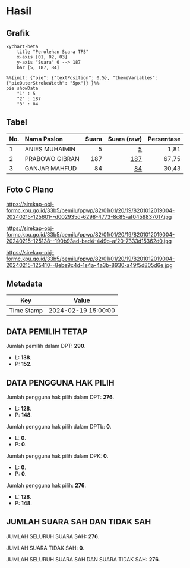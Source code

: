 # Hasil

## Grafik

```mermaid
xychart-beta
    title "Perolehan Suara TPS"
    x-axis [01, 02, 03]
    y-axis "Suara" 0 --> 187
    bar [5, 187, 84]
```

```mermaid
%%{init: {"pie": {"textPosition": 0.5}, "themeVariables": {"pieOuterStrokeWidth": "5px"}} }%%
pie showData
    "1" : 5
    "2" : 187
    "3" : 84
```

## Tabel

| No. | Nama Paslon    | Suara | Suara (raw) | Persentase |
|:--- |:-------------- | -----:| -----------:| ----------:|
| 1   | ANIES MUHAIMIN | 5     | [5][p-1]    | 1,81       |
| 2   | PRABOWO GIBRAN | 187   | [187][p-2]  | 67,75      |
| 3   | GANJAR MAHFUD  | 84    | [84][p-3]   | 30,43      |


[p-1]: https://github.com/gigit-pemilu/pemilu-2024-82-maluku-utara/blob/main/pilpres/hitung-suara/sub/82-maluku-utara/sub/01-halmahera-barat/sub/01-jailolo/sub/2019-tedeng/sub/004-tps/sub/paslon-1.txt
[p-2]: https://github.com/gigit-pemilu/pemilu-2024-82-maluku-utara/blob/main/pilpres/hitung-suara/sub/82-maluku-utara/sub/01-halmahera-barat/sub/01-jailolo/sub/2019-tedeng/sub/004-tps/sub/paslon-2.txt
[p-3]: https://github.com/gigit-pemilu/pemilu-2024-82-maluku-utara/blob/main/pilpres/hitung-suara/sub/82-maluku-utara/sub/01-halmahera-barat/sub/01-jailolo/sub/2019-tedeng/sub/004-tps/sub/paslon-3.txt

## Foto C Plano

https://sirekap-obj-formc.kpu.go.id/33b5/pemilu/ppwp/82/01/01/20/19/8201012019004-20240215-125601--d002935d-6298-4773-8c85-af0459837017.jpg

https://sirekap-obj-formc.kpu.go.id/33b5/pemilu/ppwp/82/01/01/20/19/8201012019004-20240215-125138--190b93ad-bad4-449b-af20-7333d15362d0.jpg

https://sirekap-obj-formc.kpu.go.id/33b5/pemilu/ppwp/82/01/01/20/19/8201012019004-20240215-125410--8ebe9c4d-1e4a-4a3b-8930-a49f5d805d6e.jpg


## Metadata

| Key        | Value               |
| ---------- | ------------------- |
| Time Stamp | 2024-02-19 15:00:00 |


## DATA PEMILIH TETAP

Jumlah pemilih dalam DPT: **290**.
 * L: **138**.
 * P: **152**.

## DATA PENGGUNA HAK PILIH

Jumlah pengguna hak pilih dalam DPT: **276**.
 * L: **128**.
 * P: **148**.

Jumlah pengguna hak pilih dalam DPTb: **0**.
 * L: **0**.
 * P: **0**.

Jumlah pengguna hak pilih dalam DPK: **0**.
 * L: **0**.
 * P: **0**.

Jumlah pengguna hak pilih: **276**.
 * L: **128**.
 * P: **148**.

## JUMLAH SUARA SAH DAN TIDAK SAH

JUMLAH SELURUH SUARA SAH: **276**.

JUMLAH SUARA TIDAK SAH: **0**.

JUMLAH SELURUH SUARA SAH DAN SUARA TIDAK SAH: **276**.



